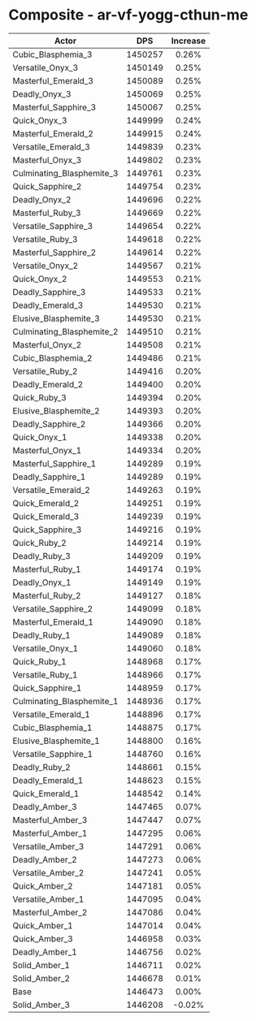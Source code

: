 # Composite - ar-vf-yogg-cthun-me
| Actor | DPS | Increase |
|---|:---:|:---:|
|Cubic_Blasphemia_3|1450257|0.26%|
|Versatile_Onyx_3|1450149|0.25%|
|Masterful_Emerald_3|1450089|0.25%|
|Deadly_Onyx_3|1450069|0.25%|
|Masterful_Sapphire_3|1450067|0.25%|
|Quick_Onyx_3|1449999|0.24%|
|Masterful_Emerald_2|1449915|0.24%|
|Versatile_Emerald_3|1449839|0.23%|
|Masterful_Onyx_3|1449802|0.23%|
|Culminating_Blasphemite_3|1449761|0.23%|
|Quick_Sapphire_2|1449754|0.23%|
|Deadly_Onyx_2|1449696|0.22%|
|Masterful_Ruby_3|1449669|0.22%|
|Versatile_Sapphire_3|1449654|0.22%|
|Versatile_Ruby_3|1449618|0.22%|
|Masterful_Sapphire_2|1449614|0.22%|
|Versatile_Onyx_2|1449567|0.21%|
|Quick_Onyx_2|1449553|0.21%|
|Deadly_Sapphire_3|1449533|0.21%|
|Deadly_Emerald_3|1449530|0.21%|
|Elusive_Blasphemite_3|1449530|0.21%|
|Culminating_Blasphemite_2|1449510|0.21%|
|Masterful_Onyx_2|1449508|0.21%|
|Cubic_Blasphemia_2|1449486|0.21%|
|Versatile_Ruby_2|1449416|0.20%|
|Deadly_Emerald_2|1449400|0.20%|
|Quick_Ruby_3|1449394|0.20%|
|Elusive_Blasphemite_2|1449393|0.20%|
|Deadly_Sapphire_2|1449366|0.20%|
|Quick_Onyx_1|1449338|0.20%|
|Masterful_Onyx_1|1449334|0.20%|
|Masterful_Sapphire_1|1449289|0.19%|
|Deadly_Sapphire_1|1449289|0.19%|
|Versatile_Emerald_2|1449263|0.19%|
|Quick_Emerald_2|1449251|0.19%|
|Quick_Emerald_3|1449239|0.19%|
|Quick_Sapphire_3|1449216|0.19%|
|Quick_Ruby_2|1449214|0.19%|
|Deadly_Ruby_3|1449209|0.19%|
|Masterful_Ruby_1|1449174|0.19%|
|Deadly_Onyx_1|1449149|0.19%|
|Masterful_Ruby_2|1449127|0.18%|
|Versatile_Sapphire_2|1449099|0.18%|
|Masterful_Emerald_1|1449090|0.18%|
|Deadly_Ruby_1|1449089|0.18%|
|Versatile_Onyx_1|1449060|0.18%|
|Quick_Ruby_1|1448968|0.17%|
|Versatile_Ruby_1|1448966|0.17%|
|Quick_Sapphire_1|1448959|0.17%|
|Culminating_Blasphemite_1|1448936|0.17%|
|Versatile_Emerald_1|1448896|0.17%|
|Cubic_Blasphemia_1|1448875|0.17%|
|Elusive_Blasphemite_1|1448800|0.16%|
|Versatile_Sapphire_1|1448760|0.16%|
|Deadly_Ruby_2|1448661|0.15%|
|Deadly_Emerald_1|1448623|0.15%|
|Quick_Emerald_1|1448542|0.14%|
|Deadly_Amber_3|1447465|0.07%|
|Masterful_Amber_3|1447447|0.07%|
|Masterful_Amber_1|1447295|0.06%|
|Versatile_Amber_3|1447291|0.06%|
|Deadly_Amber_2|1447273|0.06%|
|Versatile_Amber_2|1447241|0.05%|
|Quick_Amber_2|1447181|0.05%|
|Versatile_Amber_1|1447095|0.04%|
|Masterful_Amber_2|1447086|0.04%|
|Quick_Amber_1|1447014|0.04%|
|Quick_Amber_3|1446958|0.03%|
|Deadly_Amber_1|1446756|0.02%|
|Solid_Amber_1|1446711|0.02%|
|Solid_Amber_2|1446678|0.01%|
|Base|1446473|0.00%|
|Solid_Amber_3|1446208|-0.02%|
